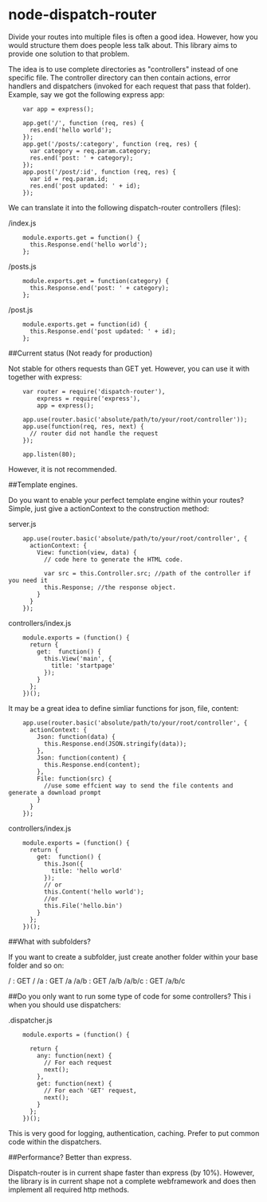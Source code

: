 node-dispatch-router
======================

Divide your routes into multiple files is often a good idea. However, how you would
structure them does people less talk about. This library aims to provide one
solution to that problem.

The idea is to use complete directories as "controllers" instead of one specific file.
The controller directory can then contain actions, error handlers and dispatchers (invoked
for each request that pass that folder). Example, say we got the following express app:

        var app = express();
            
        app.get('/', function (req, res) {
          res.end('hello world');
        });
        app.get('/posts/:category', function (req, res) {
          var category = req.param.category;
          res.end('post: ' + category);
        });
        app.post('/post/:id', function (req, res) {
          var id = req.param.id;
          res.end('post updated: ' + id);
        });

 We can translate it into the following dispatch-router controllers (files):

/index.js

        module.exports.get = function() {
          this.Response.end('hello world');
        };

/posts.js

        module.exports.get = function(category) {
          this.Response.end('post: ' + category);
        };

/post.js

        module.exports.get = function(id) {
          this.Response.end('post updated: ' + id);
        };

##Current status (Not ready for production)

Not stable for others requests than GET yet. However, you can use it with together with express:

        var router = require('dispatch-router'),
            express = require('express'),
            app = express();

        app.use(router.basic('absolute/path/to/your/root/controller'));
        app.use(function(req, res, next) {
          // router did not handle the request
        });

        app.listen(80);

However, it is not recommended.

##Template engines.

Do you want to enable your perfect template engine within your routes? Simple, just give a actionContext
to the construction method:

server.js

        app.use(router.basic('absolute/path/to/your/root/controller', {
          actionContext: {
            View: function(view, data) {
              // code here to generate the HTML code.

              var src = this.Controller.src; //path of the controller if you need it
              this.Response; //the response object.
            }
          }
        });


controllers/index.js

        module.exports = (function() {
          return {
            get:  function() {
              this.View('main', {
                title: 'startpage'
              });
            }
          };
        })();


It may be a great idea to define simliar functions for json, file, content:

        app.use(router.basic('absolute/path/to/your/root/controller', {
          actionContext: {
            Json: function(data) {
              this.Response.end(JSON.stringify(data));
            },
            Json: function(content) {
              this.Response.end(content);
            },
            File: function(src) {
              //use some effcient way to send the file contents and generate a download prompt
            }
          }
        });


controllers/index.js

        module.exports = (function() {
          return {
            get:  function() {
              this.Json({
                title: 'hello world'
              });
              // or
              this.Content('hello world');
              //or
              this.File('hello.bin')
            }
          };
        })();


##What with subfolders? 

If you want to create a subfolder, just create another folder within your base folder and so on:

/                 : GET /
/a                : GET /a
/a/b              : GET /a/b
/a/b/c            : GET /a/b/c


##Do you only want to run some type of code for some controllers?
This i when you should use dispatchers:

.dispatcher.js

        module.exports = (function() {

          return {
            any: function(next) {
              // For each request
              next();
            },
            get: function(next) { 
              // For each 'GET' request,
              next();
            }
          };
        })();

This is very good for logging, authentication, caching. Prefer to put common code within the dispatchers.


##Performance? Better than express.

Dispatch-router is in current shape faster than express (by 10%). However, the library
is in current shape not a complete webframework and does then implement all required http methods. 
